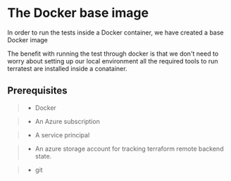 # The Docker base image

In order to run the tests inside a Docker container,  we have created a base Docker image 
 
The benefit with running the test  through docker is that we  don't need to worry about setting up our  local environment all the required tools to run terratest are installed inside  a conatainer.

## Prerequisites


>
> - Docker

> - An Azure subscription

> - A service principal

> - An azure storage account for tracking terraform remote backend state.

> - git


 
